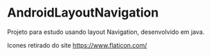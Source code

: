# AndroidLayoutNavigation
Projeto para estudo usando layout Navigation, desenvolvido em java.

Icones retirado do site https://www.flaticon.com/

